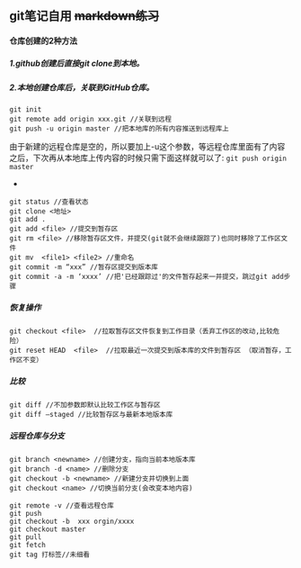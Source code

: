 ## git笔记自用 ~~markdown练习~~
#### 仓库创建的2种方法
##### 1.github创建后直接git clone到本地。  
##### 2.本地创建仓库后，关联到GitHub仓库。

```
git init
git remote add origin xxx.git //关联到远程
git push -u origin master //把本地库的所有内容推送到远程库上
```
由于新建的远程仓库是空的，所以要加上-u这个参数，等远程仓库里面有了内容之后，下次再从本地库上传内容的时候只需下面这样就可以了: 
`git push origin master`

-
```****
git status //查看状态
git clone <地址>
git add .
git add <file> //提交到暂存区
git rm <file> //移除暂存区文件，并提交(git就不会继续跟踪了)也同时移除了工作区文件
git mv  <file1> <file2> //重命名
git commit -m “xxx” //暂存区提交到版本库
git commit -a -m ‘xxxx’ //把'已经跟踪过'的文件暂存起来一并提交，跳过git add步骤
```
##### 恢复操作
```
git checkout <file>  //拉取暂存区文件恢复到工作目录（丢弃工作区的改动,比较危险）
git reset HEAD  <file>  //拉取最近一次提交到版本库的文件到暂存区 （取消暂存，工作区不变）
```
##### 比较
```
git diff //不加参数即默认比较工作区与暂存区
git diff —staged //比较暂存区与最新本地版本库
```
##### 远程仓库与分支
```
git branch <newname> //创建分支，指向当前本地版本库
git branch -d <name> //删除分支
git checkout -b <newname> //新建分支并切换到上面
git checkout <name> //切换当前分支(会改变本地内容)

git remote -v //查看远程仓库
git push
git checkout -b  xxx orgin/xxxx
git checkout master
git pull
git fetch
git tag 打标签//未细看
```

